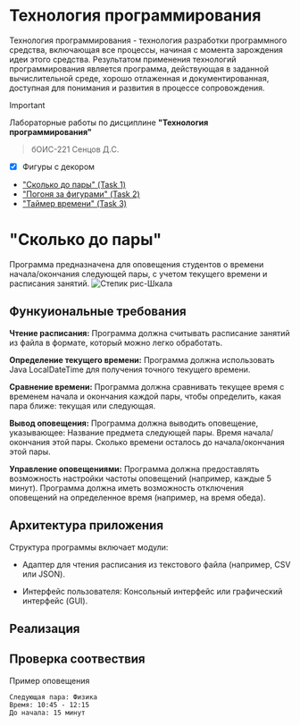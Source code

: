 # Технология программирования
Технология программирования - технология разработки программного средства, включающая все процессы, начиная с момента зарождения идеи этого средства. Результатом применения технологий программирования является программа, действующая в заданной вычислительной среде, хорошо отлаженная и документированная, доступная для понимания и развития в процессе сопровождения.

> [!IMPORTANT]
> Лабораторные работы по дисциплине __"Технология программирования"__
> > бОИС-221 Сенцов Д.С.
- [x] Фигуры с декором
- ["Сколько до пары" (Task 1)](https://github.com/gedjien/bois221_javafx_sn/tree/prTask_NowLesson)
- ["Погоня за фигурами" (Task 2)](https://github.com/gedjien/bois221_javafx_sn/tree/prTask_%D0%A1hase-for-figures)
- ["Таймер времени" (Task 3)](https://github.com/gedjien/bois221_javafx_sn/tree/prTask_TimerServer)

# "Сколько до пары"

Программа предназначена для оповещения студентов о времени начала/окончания следующей пары, с учетом текущего времени и расписания занятий.
![Степик рис-Шкала]()


## Функуиональные требования

**Чтение расписания:** Программа должна считывать расписание занятий из файла в формате, который можно легко обработать. 
 
**Определение текущего времени:** Программа должна использовать Java LocalDateTime для получения точного текущего времени.
 
**Сравнение времени:** Программа должна сравнивать текущее время с временем начала и окончания каждой пары, чтобы определить, какая пара ближе: текущая или следующая.
 
**Вывод оповещения:** Программа должна выводить оповещение, указывающее:
     Название предмета следующей пары.
     Время начала/окончания этой пары.
     Сколько времени осталось до начала/окончания этой пары.
 
**Управление оповещениями:**
     Программа должна предоставлять возможность настройки частоты оповещений (например, каждые 5 минут).
     Программа должна иметь возможность отключения оповещений на определенное время (например, на время обеда).

## Архитектура приложения

Структура программы включает модули:

- Адаптер для чтения расписания из текстового файла (например, CSV или JSON).

- Интерфейс пользователя: Консольный интерфейс или графический интерфейс (GUI).



## Реализация



## Проверка соотвествия

Пример оповещения

```
Следующая пара: Физика
Время: 10:45 - 12:15
До начала: 15 минут
```
